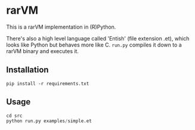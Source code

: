 # rarVM

This is a rarVM implementation in (R)Python.

There's also a high level language called 'Entish' (file extension .et), which looks like Python but behaves more like C. `run.py` compiles it down to a rarVM binary and executes it.

## Installation

`pip install -r requirements.txt`

## Usage

```Python
cd src
python run.py examples/simple.et
```
